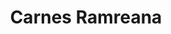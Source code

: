 ---
title: "Carnes Ramreana"
url: /ciudad-autonoma-de-buenos-aires/carnes-ramreana/
shop: carnicero
---